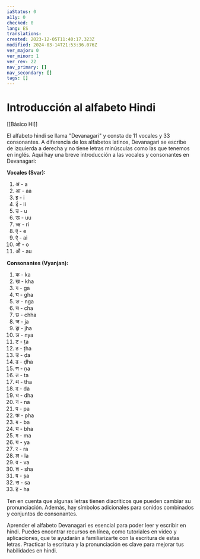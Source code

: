 ```yaml
---
iaStatus: 0
a11y: 0
checked: 0
lang: ES
translations: 
created: 2023-12-05T11:40:17.323Z
modified: 2024-03-14T21:53:36.076Z
ver_major: 0
ver_minor: 1
ver_rev: 22
nav_primary: []
nav_secondary: []
tags: []
---
```

# Introducción al alfabeto Hindi

[[Básico HI]]

El alfabeto hindi se llama "Devanagari" y consta de 11 vocales y 33 consonantes. A diferencia de los alfabetos latinos, Devanagari se escribe de izquierda a derecha y no tiene letras minúsculas como las que tenemos en inglés. Aquí hay una breve introducción a las vocales y consonantes en Devanagari:

**Vocales (Svar):**

1. अ - a
2. आ - aa
3. इ - i
4. ई - ii
5. उ - u
6. ऊ - uu
7. ऋ - ri
8. ए - e
9. ऐ - ai
10. ओ - o
11. औ - au

**Consonantes (Vyanjan):**

1. क - ka
2. ख - kha
3. ग - ga
4. घ - gha
5. ङ - nga
6. च - cha
7. छ - chha
8. ज - ja
9. झ - jha
10. ञ - nya
11. ट - ṭa
12. ठ - ṭha
13. ड - ḍa
14. ढ - ḍha
15. ण - ṇa
16. त - ta
17. थ - tha
18. द - da
19. ध - dha
20. न - na
21. प - pa
22. फ - pha
23. ब - ba
24. भ - bha
25. म - ma
26. य - ya
27. र - ra
28. ल - la
29. व - va
30. श - sha
31. ष - ṣa
32. स - sa
33. ह - ha
    

Ten en cuenta que algunas letras tienen diacríticos que pueden cambiar su pronunciación. Además, hay símbolos adicionales para sonidos combinados y conjuntos de consonantes.

Aprender el alfabeto Devanagari es esencial para poder leer y escribir en hindi. Puedes encontrar recursos en línea, como tutoriales en video y aplicaciones, que te ayudarán a familiarizarte con la escritura de estas letras. Practicar la escritura y la pronunciación es clave para mejorar tus habilidades en hindi.